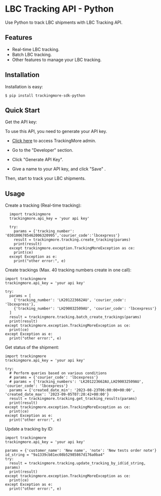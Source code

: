 LBC Tracking API - Python
================================
Use Python to track LBC shipments with LBC Tracking API.

Features
--------
- Real-time LBC tracking.
- Batch LBC tracking.
- Other features to manage your LBC tracking.

Installation
------------

Installation is easy:

    $ pip install trackingmore-sdk-python

Quick Start
----------
Get the API key:

To use this API, you need to generate your API key.

- <a href="https://admin.trackingmore.com/developer/apikey" target="_blank" rel="noreferrer">
  Click here</a> to access TrackingMore admin.

- Go to the "Developer" section.

- Click "Generate API Key".

- Give a name to your API key, and click "Save" .


Then, start to track your LBC shipments.

Usage
----------

Create a tracking (Real-time tracking):

      import trackingmore
      trackingmore.api_key = 'your api key'
      
      try:
        params = {'tracking_number': '0301006785462006320995','courier_code':'lbcexpress'}
        result = trackingmore.tracking.create_tracking(params)
        print(result)
      except trackingmore.exception.TrackingMoreException as ce:
        print(ce)
      except Exception as e:
        print("other error:", e) 


Create trackings (Max. 40 tracking numbers create in one call):

    import trackingmore
    trackingmore.api_key = 'your api key'
    
    try:
      params = [
        {'tracking_number': 'LK201223662AU', 'courier_code': 'lbcexpress'},
        {'tracking_number': 'LH290032509AU', 'courier_code': 'lbcexpress'}
      ]
      result = trackingmore.tracking.batch_create_trackings(params)
      print(result)
    except trackingmore.exception.TrackingMoreException as ce:
      print(ce)
    except Exception as e:
      print("other error:", e) 


Get status of the shipment:

    import trackingmore
    trackingmore.api_key = 'your api key'
    
    try:
      # Perform queries based on various conditions
      # params = {'courier_code': 'lbcexpress'}
      # params = {'tracking_numbers': 'LK201223662AU,LH290032509AU', 'courier_code': 'lbcexpress'}
      params = {'created_date_min': '2023-08-23T06:00:00+00:00', 'created_date_max': '2023-09-05T07:20:42+00:00'}
      result = trackingmore.tracking.get_tracking_results(params)
      print(result)
    except trackingmore.exception.TrackingMoreException as ce:
      print(ce)
    except Exception as e:
      print("other error:", e) 


Update a tracking by ID:

    import trackingmore
    trackingmore.api_key = 'your api key'
    
    params = {'customer_name': 'New name', 'note': 'New tests order note'}
    id_string = "9a1339cb81ec08b52985867d176a0ba4"
    try:
      result = trackingmore.tracking.update_tracking_by_id(id_string, params)
      print(result)
    except trackingmore.exception.TrackingMoreException as ce:
      print(ce)
    except Exception as e:
      print("other error:", e) 
